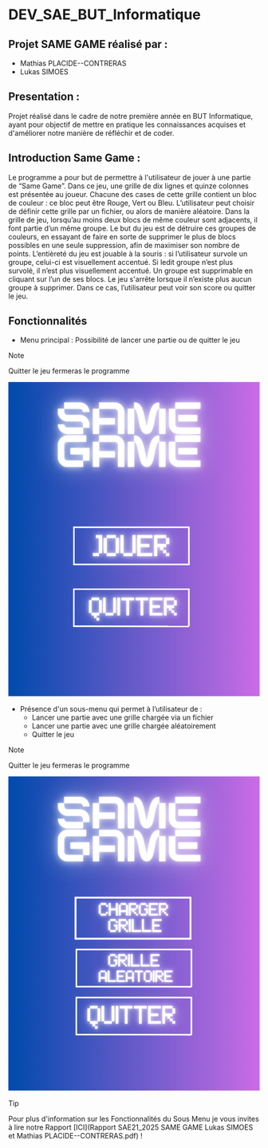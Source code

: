 # DEV_SAE_BUT_Informatique
## Projet SAME GAME réalisé par :
 - Mathias PLACIDE--CONTRERAS
 - Lukas SIMOES
## Presentation : 
Projet réalisé dans le cadre de notre première année en BUT Informatique, ayant pour objectif de mettre en pratique les connaissances acquises et d'améliorer notre manière de réfléchir et de coder.
## Introduction Same Game : 
Le programme a pour but de permettre à l'utilisateur de jouer à une partie de “Same Game”. Dans ce jeu, une grille de dix lignes et quinze colonnes est présentée au joueur. Chacune des cases de cette grille contient un bloc de couleur : ce bloc peut être Rouge, Vert ou Bleu. L’utilisateur peut choisir de définir cette grille par un fichier, ou alors de manière aléatoire. Dans la grille de jeu, lorsqu’au moins deux blocs de même couleur sont adjacents, il font partie d’un même groupe. Le but du jeu est de détruire ces groupes de couleurs, en essayant de faire en sorte de supprimer le plus de blocs possibles en une seule suppression, afin de maximiser son nombre de points. L’entièreté du jeu est jouable à la souris : si l’utilisateur survole un groupe, celui-ci est visuellement accentué. Si ledit groupe n’est plus survolé, il n’est plus visuellement accentué. Un groupe est supprimable en cliquant sur l’un de ses blocs.
Le jeu s'arrête lorsque il n’existe plus aucun groupe à supprimer. Dans ce cas, l’utilisateur peut voir son score ou quitter le jeu.
## Fonctionnalités
- Menu principal : Possibilité de lancer une partie ou de quitter le jeu
> [!NOTE]
> Quitter le jeu fermeras le programme

![Menu Princpale](/Image/Menu.png)

- Présence d'un sous-menu qui permet à l’utilisateur de :
  - Lancer une partie avec une grille chargée via un fichier
  - Lancer une partie avec une grille chargée aléatoirement
  - Quitter le jeu
> [!NOTE]
> Quitter le jeu fermeras le programme

![Menu Princpale](/Image/SousMenu.png)

> [!TIP]
> Pour plus d'information sur les Fonctionnalités du Sous Menu je vous invites à lire notre Rapport [ICI](Rapport SAE21_2025 SAME GAME Lukas SIMOES et Mathias PLACIDE--CONTRERAS.pdf) ! 
